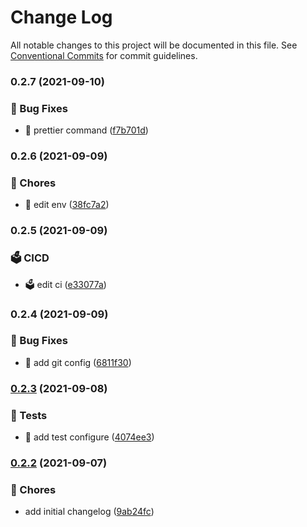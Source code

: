 # Change Log

All notable changes to this project will be documented in this file.
See [Conventional Commits](https://conventionalcommits.org) for commit guidelines.

### 0.2.7 (2021-09-10)


### 🐛 Bug Fixes

* 🐛 prettier command ([f7b701d](https://github.com/xlx-tutorials/react-zhihu/commit/f7b701dae4cff7e36d923439208a6f1f7949ddbc))



### 0.2.6 (2021-09-09)


### 🔫 Chores

* 🔫 edit env ([38fc7a2](https://github.com/xlx-tutorials/react-zhihu/commit/38fc7a2c4c5c3559d4bca71567ae10c9cc1365bb))



### 0.2.5 (2021-09-09)


### 🗳️ CICD

* 🗳️ edit ci ([e33077a](https://github.com/xlx-tutorials/react-zhihu/commit/e33077a73966895c45d8950dceb6329993422419))



### 0.2.4 (2021-09-09)


### 🐛 Bug Fixes

* 🐛 add git config ([6811f30](https://github.com/xlx-tutorials/react-zhihu/commit/6811f30f40cd38feabaa24d4c2898717a5cbc502))



### [0.2.3](https://github.com/xlx-tutorials/react-zhihu/compare/v0.2.2...v0.2.3) (2021-09-08)


### 🧪 Tests

* 🧪 add test configure ([4074ee3](https://github.com/xlx-tutorials/react-zhihu/commit/4074ee3347e9033952aadefa193a7440afd9ea71))



### [0.2.2](https://github.com/xlx-tutorials/react-zhihu/compare/v0.2.1...v0.2.2) (2021-09-07)


### 🔫 Chores

* add initial changelog ([9ab24fc](https://github.com/xlx-tutorials/react-zhihu/commit/9ab24fc3bd8dd8c258117c0c518ccdcb398d7bae))
